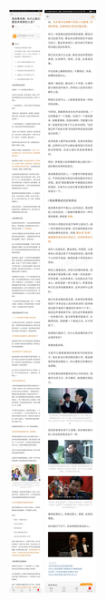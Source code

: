 ![](../../images/2017年10月/GX1017高自尊攻略：为什么我们要追求高贵的人生？.jpg)
![](../../images/2017年10月/GX1017高自尊攻略：为什么我们要追求高贵的人生？2.jpg)
